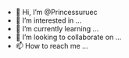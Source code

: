 - 👋 Hi, I’m @Princessuruec
- 👀 I’m interested in ...
- 🌱 I’m currently learning ...
- 💞️ I’m looking to collaborate on ...
- 📫 How to reach me ...

<!---
Princessuruec/Princessuruec is a ✨ special ✨ repository because its `README.md` (this file) appears on your GitHub profile.
You can click the Preview link to take a look at your changes.
--->
